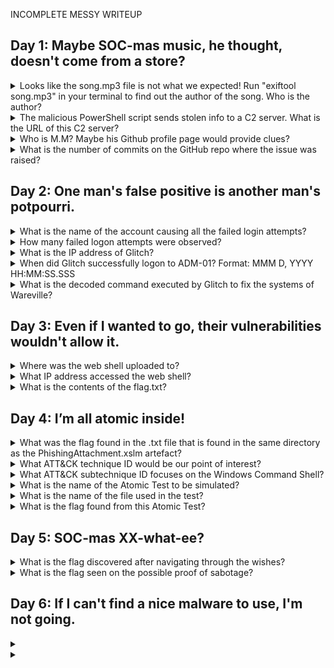 INCOMPLETE MESSY WRITEUP

## Day 1: Maybe SOC-mas music, he thought, doesn't come from a store?

<details>
<summary> Looks like the song.mp3 file is not what we expected! Run "exiftool song.mp3" in your terminal to find out the author of the song. Who is the author? </summary>
  <p></p>

____________________________________________________________________________________________________________________

As specified in the title, running exiftool against song.mp3 gives the answer

![image](https://github.com/user-attachments/assets/88062853-40bd-4f34-871b-d8a5cc555e8d)

```Answer = Tyler Ramsbey```
____________________________________________________________________________________________________________________

</details>

<details>
<summary> The malicious PowerShell script sends stolen info to a C2 server. What is the URL of this C2 server? </summary>
  <p></p>

____________________________________________________________________________________________________________________
Following the activity along leads you to a github address which is hosting the script:
https://raw.githubusercontent.com/MM-WarevilleTHM/IS/refs/heads/main/IS.ps1

Within the script is the function "Send-InfoToC2Server". In PowerShell, variables are represented by text strings that begin with a dollar sign ($). You will find the answer. under the variable _$c2Url_.

![image](https://github.com/user-attachments/assets/e062b283-c5f4-42da-8e2e-cbca832b5b8a)

```Answer = http://papash3ll.thm/data```
____________________________________________________________________________________________________________________

</details>

<details>
<summary> Who is M.M? Maybe his Github profile page would provide clues? </summary>
  <p></p>

____________________________________________________________________________________________________________________
By doing a basic Github Search for the very identifiable string found within the code of the previous question (Created by the one and only M.M.), this leads us to a profile claiming to be owned by M.M

![image](https://github.com/user-attachments/assets/27a98888-3dfb-42a0-a213-87de874adde8)

![image](https://github.com/user-attachments/assets/dc0e85cd-4603-4180-b19c-f5a45d34279e)

```Answer = Mayor Malware```

____________________________________________________________________________________________________________________

</details>

<details>
<summary> What is the number of commits on the GitHub repo where the issue was raised? </summary>
  <p></p>

____________________________________________________________________________________________________________________

Instead of searching for repositories, if we instead search for "Issues", there is an issue titled "python version of this" for a tool called "CryptoWallet-Search" by "Bloatware-WarevilleTHM".

![image](https://github.com/user-attachments/assets/5393c8aa-07cb-4f6f-8af4-b4ccf3059fe4)

By traversing to Bloatware-WarevilleTHM/CryptoWallet-Search (click on the name above the issue) you can see there is 1 commit that has been made.

![image](https://github.com/user-attachments/assets/f6543ff7-5833-438d-a1d8-65f14305d407)

```Answer = 1```

____________________________________________________________________________________________________________________

</details>

##  Day 2: One man's false positive is another man's potpourri.

</details>

<details>
<summary> What is the name of the account causing all the failed login attempts? </summary>
  <p></p>

____________________________________________________________________________________________________________________
Filter the results event.outcome to "failure" and event.category to "authentication" to see the answer

![image](https://github.com/user-attachments/assets/9bc875f6-ca04-490b-b83b-c5094118307c)

```Answer = service_admin```
____________________________________________________________________________________________________________________

</details>

<details>
<summary> How many failed logon attempts were observed? </summary>
  <p></p>

____________________________________________________________________________________________________________________
With the same results filtered as the previous question, look at the number of "hits"

![image](https://github.com/user-attachments/assets/195212e2-ec9e-4a4a-a84f-b0f58b313567)

```Answer = 6791```
____________________________________________________________________________________________________________________

</details>

<details>
<summary> What is the IP address of Glitch? </summary>
  <p></p>

____________________________________________________________________________________________________________________
By following the tutorial for this day it will lead you to 6802 events. filtering out the most common source IP will provide the answer.

![image](https://github.com/user-attachments/assets/2caf0312-fb53-43a4-949b-1c0b25fa3946)

![image](https://github.com/user-attachments/assets/dbc0919e-8a1f-4933-97b4-f85696cd92e0)

![image](https://github.com/user-attachments/assets/ac30cf16-4c96-4f07-b896-ce69c869bb06)


```Answer = 10.0.255.1```
____________________________________________________________________________________________________________________

</details>

<details>
<summary> When did Glitch successfully logon to ADM-01? Format: MMM D, YYYY HH:MM:SS.SSS </summary>
  <p></p>

____________________________________________________________________________________________________________________
Filtering event.outcome to "success" and adding a filter to the Glitch's IP (10.0.255.1) found in the previous question gives you the answer

![image](https://github.com/user-attachments/assets/5fceaec5-dfa1-4670-bbcf-afeee2420f6a)

```Answer = Dec 1, 2024 @ 08:54:39.000```
____________________________________________________________________________________________________________________

</details>

<details>
<summary> What is the decoded command executed by Glitch to fix the systems of Wareville? </summary>
  <p></p>

____________________________________________________________________________________________________________________
The command can be found by resetting the time zone back to 29th Nov - Dec 3rd and removing all filters. This, with the collums applied in the screenshot below will show the encoded string that Glitch supposedly used.

![image](https://github.com/user-attachments/assets/53fdd7a1-2a0d-43fc-a1ce-275f0118af0f)

Chucking the string in cyberchef with the recipe of from base64 coupled with "Remove Null Bytes" will give the answer.

```Answer = Install-WindowsUpdate -AcceptAll -AutoReboot```
____________________________________________________________________________________________________________________

</details>

##  Day 3: Even if I wanted to go, their vulnerabilities wouldn't allow it.

<details>
<summary> Where was the web shell uploaded to? </summary>
  <p></p>

____________________________________________________________________________________________________________________

As we know this is a web shell upload, we can stick with "message: "shell.php"" in the KQL search bar. This gives us a number of alerts, the top result gives us the answer.

![image](https://github.com/user-attachments/assets/d7422662-1a2e-459f-8a2b-75823ed75dc8)

```Answer = /media/images/rooms/shell.php```
____________________________________________________________________________________________________________________


</details>


<details>
<summary> What IP address accessed the web shell? </summary>
  <p></p>

____________________________________________________________________________________________________________________
By exploring the alerts, we can find one that accessed a full directory and inputted a command into the web shell. The IP can be found at the beginning of the "message" field of this alert.

![image](https://github.com/user-attachments/assets/c8fcaf47-bba1-4bcd-8933-b1a86e6a2257)

```Answer = 10.11.83.34```
____________________________________________________________________________________________________________________


</details>


<details>
<summary> What is the contents of the flag.txt? </summary>
  <p></p>

____________________________________________________________________________________________________________________

This can be found by using the search bar on the browser to go to the same directory that shell.php is stored in, but swapping "shell.php" for "flag.txt"

![image](https://github.com/user-attachments/assets/4cf5282c-f568-453d-a2a3-34f62ac75b58)

```Answer = THM{Gl1tch_Was_H3r3}```
____________________________________________________________________________________________________________________

</details>

##  Day 4: I’m all atomic inside!

<details>
<summary> What was the flag found in the .txt file that is found in the same directory as the PhishingAttachment.xslm artefact? </summary>
  <p></p>

____________________________________________________________________________________________________________________

Follow the instructions and it will take you to the directory where the file is stored (C:\Users\Admin\Appdata\Local\temp)

![image](https://github.com/user-attachments/assets/a192d183-36f6-4d17-8063-14242fde1c16)

```Answer = THM{GlitchTestingForSpearphishing}```
____________________________________________________________________________________________________________________

</details>


<details>
<summary> What ATT&CK technique ID would be our point of interest? </summary>
  <p></p>

____________________________________________________________________________________________________________________

This was found by searched "windows command shell" on the mitre attack framework.

```Answer =  T1059 ```
____________________________________________________________________________________________________________________

</details>


<details>
<summary> What ATT&CK subtechnique ID focuses on the Windows Command Shell? </summary>
  <p></p>

____________________________________________________________________________________________________________________

This was found by searched "windows command shell" on the mitre attack framework.

```Answer = T1059.003 ```
____________________________________________________________________________________________________________________

</details>


<details>
<summary> What is the name of the Atomic Test to be simulated? </summary>
  <p></p>

____________________________________________________________________________________________________________________

This was found using the command Invoke-AtomicTest in the VM provided for todays challenge.

![image](https://github.com/user-attachments/assets/60bae8f9-26e6-473c-b9d0-64cded778da6)

There was 5 possible options for the subtechnique T1059.003, so Im not sure why this one was specifically chosen as the correct answer.

```Answer = Simulate BlackByte Ransomware Print Bombing```
____________________________________________________________________________________________________________________

</details>


<details>
<summary> What is the name of the file used in the test? </summary>
  <p></p>

____________________________________________________________________________________________________________________

This can be seen in the same screenshot provided for the previous question. It sticks out.

![image](https://github.com/user-attachments/assets/85401e43-aafd-4fdc-904f-76de93c0955c)

```Answer = Wareville_ransomware.txt```
____________________________________________________________________________________________________________________

</details>


<details>
<summary> What is the flag found from this Atomic Test? </summary>
  <p></p>

____________________________________________________________________________________________________________________

To run this test, the command ```Invoke-AtomicTest T1059.003 - TestNumbers 4``` is used. Test 4 is the one that includes the reference to the holiday hack challenges.

![image](https://github.com/user-attachments/assets/506a43c2-c11a-4131-ba6d-233a4b4e3e8d)

This outputs a PDF to the desktop. I had to name it for it to actually save though.

![image](https://github.com/user-attachments/assets/82d3de92-4303-4c0e-8745-bd54444d8a22)

Fun sidenote, the base64 in the flag translates to _Glitch is not the enemy_

```Answer = flag=THM{R2xpdGNoIGlzIG5vdCB0aGUgZW5lbXk=}```
____________________________________________________________________________________________________________________

</details>

## Day 5: SOC-mas XX-what-ee?

<details>
<summary> What is the flag discovered after navigating through the wishes? </summary>
  <p></p>

____________________________________________________________________________________________________________________

Assuming you have followed the tutorial up to this point, you will be looking at a section of XML like below:

![image](https://github.com/user-attachments/assets/ccb89a55-fcba-4452-b7d7-6d2b2ae7b54d)

In order to quickly navigate through all the wishes without typing them one by one, highlight the "1" of "wish_1.txt" and right click -> sent to intruder. This will add characters around the "1" and will define it as the section of code that will be manipulated through repeat attacks. You should see the following:

![image](https://github.com/user-attachments/assets/1e562879-1c08-40d2-9631-9ed5ac7f7882)

From the Payloads section on the right of Intruder, select "Numbers" as "Payload Type" and then set the range to whatever you like to try and find the flag (I did 1-30 to start).

![image](https://github.com/user-attachments/assets/abf72045-227d-421a-a8c7-b4ad8d94d2fd)

Click the orange "start attack" and it will iterate through wish_1.txt - wish_30.txt in a seperate window. Click the tab at the bottom "Response" to see the outcome of each attempt.

![image](https://github.com/user-attachments/assets/a85614e9-a7f6-4cd3-b3b9-ddc2e257191b)

```Answer = THM{Brut3f0rc1n6_mY_w4y}```
____________________________________________________________________________________________________________________

</details>

<details>
<summary> What is the flag seen on the possible proof of sabotage? </summary>
  <p></p>

____________________________________________________________________________________________________________________

This can be found at the directory /CHANGELOG like in the tutorial, not hidden at all

![image](https://github.com/user-attachments/assets/4467a1b3-51da-461b-aa71-f72fa16b3ae5)

```Answer = THM{m4y0r_m4lw4r3_b4ckd00rs}```
____________________________________________________________________________________________________________________

</details>

## Day 6: If I can't find a nice malware to use, I'm not going.

<details>
<summary>  </summary>
  <p></p>

____________________________________________________________________________________________________________________



```Answer = ```
____________________________________________________________________________________________________________________

</details>

<details>
<summary>  </summary>
  <p></p>

____________________________________________________________________________________________________________________


```Answer = ```
____________________________________________________________________________________________________________________

</details>
